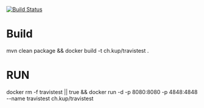 [![Build Status](https://travis-ci.org/kullmanp/java-travis-docker.svg?branch=master)](https://travis-ci.org/kullmanp/java-travis-docker)


# Build
mvn clean package && docker build -t ch.kup/travistest .

# RUN

docker rm -f travistest || true && docker run -d -p 8080:8080 -p 4848:4848 --name travistest ch.kup/travistest 
